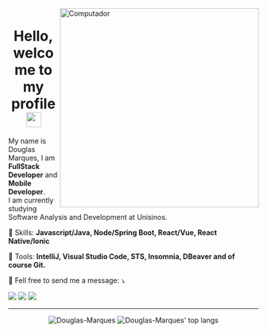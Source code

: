 <img src="https://raw.githubusercontent.com/MicaelliMedeiros/micaellimedeiros/master/image/computer-illustration.png" min-width="400px" max-width="400px" width="400px" align="right" alt="Computador">

<h1 align="center"> Hello, welcome to my profile <img src="https://media.giphy.com/media/hvRJCLFzcasrR4ia7z/giphy.gif" width="30px"></h1>

<p align="left"> 
  My name is Douglas Marques, I am <strong>FullStack Developer</strong> and <strong>Mobile Developer</strong>.<br>
  I am currently studying Software Analysis and Development at Unisinos.
</p>

<p align="left">
  🦄 Skills: <strong>Javascript/Java, Node/Spring Boot, React/Vue, React Native/Ionic</strong>
</p>

<p align="left">
  💼 Tools: <strong>IntelliJ, Visual Studio Code, STS, Insomnia, DBeaver and of course Git.</strong>
</p>

<p align="left">
  💌 Fell free to send me a message: ⤵️
</p>

<p align="left">
  <a href="https://instagram.com/douglasdgmarques" target="_blank" alt="Instagram">
  <img src="https://img.shields.io/badge/-Instagram-DF0174?style=for-the-badge&logo=instagram&logoColor=white&link=https://www.instagram.com/douglasdgmarques/"/></a>
  
  <a href="https://www.linkedin.com/in/douglasdgmarques/" target="_blank" alt="Linkedin">
  <img src="https://img.shields.io/badge/-Linkedin-0e76a8?style=for-the-badge&logo=Linkedin&logoColor=white&link=https://www.linkedin.com/in/douglasdgmarques/" /></a>

  <a href="https://twitter.com/douglasDGmrx" target="_blank" alt="Twitter">
  <img src="https://img.shields.io/badge/-Twitter-3b5998?style=for-the-badge&logo=twitter&logoColor=white&link=https://twitter.com/douglasDGmrx/"/></a>
</p>

<hr />

<p align="center">
  <img src="https://github-readme-stats.vercel.app/api?username=Douglas-Marques&show_icons=true&theme=dracula" alt="Douglas-Marques" />
  <img src="https://github-readme-stats.vercel.app/api/top-langs/?username=Douglas-Marques&layout=compact&show_icons=true&theme=dracula" alt="Douglas-Marques' top langs" />
</p>

